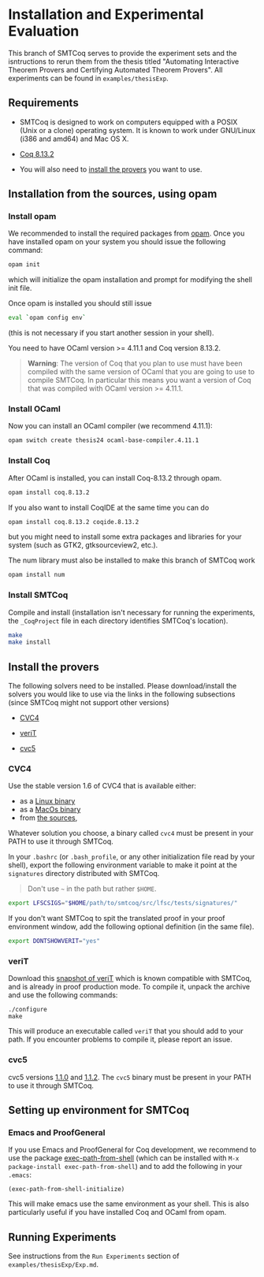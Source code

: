 # Installation and Experimental Evaluation

This branch of SMTCoq serves to provide the experiment sets and the isntructions
to rerun them from the thesis titled "Automating Interactive Theorem Provers and 
Certifying Automated Theorem Provers". All experiments can be found in 
`examples/thesisExp`.

## Requirements
- SMTCoq is designed to work on computers equipped with a POSIX (Unix or a clone) operating system. 
It is known to work under GNU/Linux (i386 and amd64) and Mac OS X.

- [Coq 8.13.2](https://github.com/coq/coq/releases/tag/V8.13.2)

- You will also need to [install the provers](#install-the-provers)
you want to use.



## Installation from the sources, using opam

### Install opam

We recommended to install the required packages from
[opam](https://opam.ocaml.org). Once you have installed opam on your system you
should issue the following command:

```bash
opam init
```

which will initialize the opam installation and prompt for modifying the shell
init file.

Once opam is installed you should still issue

```bash
eval `opam config env`
```

(this is not necessary if you start another session in your shell).

You need to have OCaml version >= 4.11.1 and Coq version 8.13.2.

> **Warning**: The version of Coq that you plan to use must have been compiled
> with the same version of OCaml that you are going to use to compile
> SMTCoq. In particular this means you want a version of Coq that was compiled
> with OCaml version >= 4.11.1.

### Install OCaml

Now you can install an OCaml compiler (we recommend 4.11.1):

```bash
opam switch create thesis24 ocaml-base-compiler.4.11.1
```

### Install Coq

After OCaml is installed, you can install Coq-8.13.2 through opam.

```bash
opam install coq.8.13.2
```

If you also want to install CoqIDE at the same time you can do

```bash
opam install coq.8.13.2 coqide.8.13.2
```
but you might need to install some extra packages and libraries for your system
(such as GTK2, gtksourceview2, etc.).

The num library must also be installed to make this branch of SMTCoq work

```bash
opam install num
```

### Install SMTCoq
Compile and install (installation isn't necessary for running the experiments,
the `_CoqProject` file in each directory identifies SMTCoq's location).

```bash
make
make install
```

## Install the provers

The following solvers need to be installed. Please download/install the solvers you would like to use via the links in the following
subsections (since SMTCoq might not support other versions)
- [CVC4](https://cvc4.github.io/)

- [veriT](https://verit.loria.fr)

- [cvc5](https://cvc5.github.io/)


### CVC4

Use the stable version 1.6 of CVC4 that is available either:
- as a [Linux binary](http://cvc4.cs.stanford.edu/downloads/builds/x86_64-linux-opt/cvc4-1.6-x86_64-linux-opt)
- as a [MacOs binary](https://github.com/cvc5/cvc5/releases/download/1.6/cvc4-1.6-macos-opt)
- from [the sources](https://github.com/cvc5/cvc5/releases/tag/1.6),

Whatever solution you choose, a binary called `cvc4` must be present in
your PATH to use it through SMTCoq.

In your `.bashrc` (or `.bash_profile`, or any other initialization file read by
your shell), export the following environment variable to make it point at the
`signatures` directory distributed with SMTCoq.

> Don't use `~` in the path but rather `$HOME`.

```bash
export LFSCSIGS="$HOME/path/to/smtcoq/src/lfsc/tests/signatures/"
```

If you don't want SMTCoq to spit the translated proof in your proof environment
window, add the following optional definition (in the same file).

```bash
export DONTSHOWVERIT="yes"
```


### veriT

Download this [snapshot of
veriT](https://www.lri.fr/~keller/Documents-recherche/Smtcoq/veriT9f48a98.tar.gz)
which is known compatible with SMTCoq, and is already in proof
production mode. To compile it, unpack the archive and use the following
commands:
```
./configure
make
```
This will produce an executable called `veriT` that you should add to
your path. If you encounter problems to compile it, please report an
issue.


### cvc5

cvc5 versions [1.1.0](https://github.com/cvc5/cvc5/releases/tag/cvc5-1.1.0) and 
[1.1.2](https://github.com/cvc5/cvc5/releases/tag/cvc5-1.1.2).
The `cvc5` binary must be present in your PATH to use it through SMTCoq.


## Setting up environment for SMTCoq
### Emacs and ProofGeneral

If you use Emacs and ProofGeneral for Coq development, we recommend to use the
package [exec-path-from-shell](https://github.com/purcell/exec-path-from-shell)
(which can be installed with `M-x package-install exec-path-from-shell`) and to
add the following in your `.emacs`:

```elisp
(exec-path-from-shell-initialize)
```

This will make emacs use the same environment as your shell. This is also
particularly useful if you have installed Coq and OCaml from opam.

## Running Experiments
See instructions from the `Run Experiments` section of `examples/thesisExp/Exp.md`.
